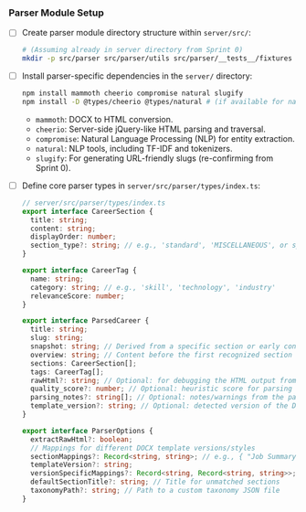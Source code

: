 ### Parser Module Setup

- [ ] Create parser module directory structure within `server/src/`:
  ```bash
  # (Assuming already in server directory from Sprint 0)
  mkdir -p src/parser src/parser/utils src/parser/__tests__/fixtures src/parser/types
  ```

- [ ] Install parser-specific dependencies in the `server/` directory:
  ```bash
  npm install mammoth cheerio compromise natural slugify
  npm install -D @types/cheerio @types/natural # (if available for natural version used)
  ```
  *   `mammoth`: DOCX to HTML conversion.
  *   `cheerio`: Server-side jQuery-like HTML parsing and traversal.
  *   `compromise`: Natural Language Processing (NLP) for entity extraction.
  *   `natural`: NLP tools, including TF-IDF and tokenizers.
  *   `slugify`: For generating URL-friendly slugs (re-confirming from Sprint 0).

- [ ] Define core parser types in `server/src/parser/types/index.ts`:
  ```typescript
  // server/src/parser/types/index.ts
  export interface CareerSection {
    title: string;
    content: string;
    displayOrder: number;
    section_type?: string; // e.g., 'standard', 'MISCELLANEOUS', or specific like 'CAREER_SNAPSHOT'
  }

  export interface CareerTag {
    name: string;
    category: string; // e.g., 'skill', 'technology', 'industry'
    relevanceScore: number;
  }

  export interface ParsedCareer {
    title: string;
    slug: string;
    snapshot: string; // Derived from a specific section or early content
    overview: string; // Content before the first recognized section or from a specific "Role Overview"
    sections: CareerSection[];
    tags: CareerTag[];
    rawHtml?: string; // Optional: for debugging the HTML output from Mammoth
    quality_score?: number; // Optional: heuristic score for parsing quality (0.0-1.0)
    parsing_notes?: string[]; // Optional: notes/warnings from the parsing process
    template_version?: string; // Optional: detected version of the DOCX template
  }

  export interface ParserOptions {
    extractRawHtml?: boolean;
    // Mappings for different DOCX template versions/styles
    sectionMappings?: Record<string, string>; // e.g., { "Job Summary": "CAREER_SNAPSHOT" }
    templateVersion?: string;
    versionSpecificMappings?: Record<string, Record<string, string>>;
    defaultSectionTitle?: string; // Title for unmatched sections
    taxonomyPath?: string; // Path to a custom taxonomy JSON file
  }
  ```